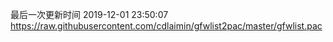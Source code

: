 最后一次更新时间 2019-12-01 23:50:07
https://raw.githubusercontent.com/cdlaimin/gfwlist2pac/master/gfwlist.pac


